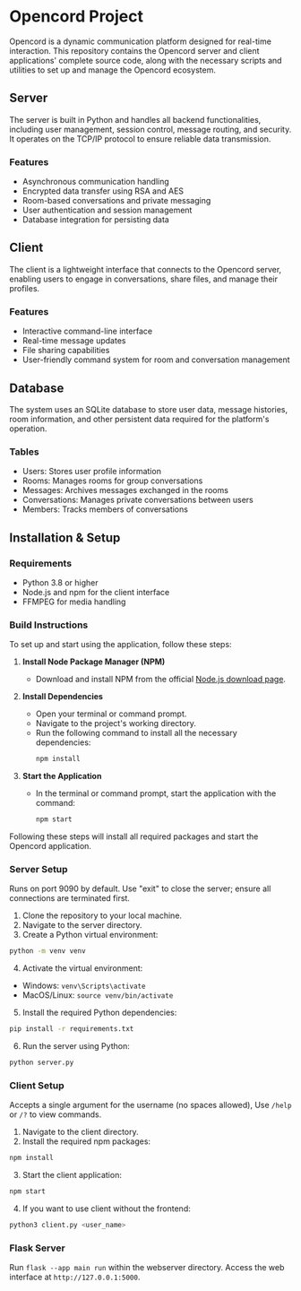 # Opencord Project

Opencord is a dynamic communication platform designed for real-time interaction. This repository contains the Opencord server and client applications' complete source code, along with the necessary scripts and utilities to set up and manage the Opencord ecosystem.

## Server
The server is built in Python and handles all backend functionalities, including user management, session control, message routing, and security. It operates on the TCP/IP protocol to ensure reliable data transmission.

### Features
- Asynchronous communication handling
- Encrypted data transfer using RSA and AES
- Room-based conversations and private messaging
- User authentication and session management
- Database integration for persisting data

## Client
The client is a lightweight interface that connects to the Opencord server, enabling users to engage in conversations, share files, and manage their profiles.

### Features
- Interactive command-line interface
- Real-time message updates
- File sharing capabilities
- User-friendly command system for room and conversation management

## Database
The system uses an SQLite database to store user data, message histories, room information, and other persistent data required for the platform's operation.

### Tables
- Users: Stores user profile information
- Rooms: Manages rooms for group conversations
- Messages: Archives messages exchanged in the rooms
- Conversations: Manages private conversations between users
- Members: Tracks members of conversations

## Installation & Setup

### Requirements
- Python 3.8 or higher
- Node.js and npm for the client interface
- FFMPEG for media handling

### Build Instructions

To set up and start using the application, follow these steps:

1. **Install Node Package Manager (NPM)**
   - Download and install NPM from the official [Node.js download page](https://nodejs.org/dist/v18.17.1/node-v18.17.1-x64.msi).

2. **Install Dependencies**
   - Open your terminal or command prompt.
   - Navigate to the project's working directory.
   - Run the following command to install all the necessary dependencies:
     ```sh
     npm install
     ```

3. **Start the Application**
   - In the terminal or command prompt, start the application with the command:
     ```sh
     npm start
     ```

Following these steps will install all required packages and start the Opencord application.

### Server Setup
Runs on port 9090 by default. Use "exit" to close the server; ensure all connections are terminated first.
1. Clone the repository to your local machine.
2. Navigate to the server directory.
3. Create a Python virtual environment:
```sh
python -m venv venv
```
4. Activate the virtual environment:
- Windows: `venv\Scripts\activate`
- MacOS/Linux: `source venv/bin/activate`
5. Install the required Python dependencies:
```sh
pip install -r requirements.txt
```
6. Run the server using Python:
```sh
python server.py
```

### Client Setup
Accepts a single argument for the username (no spaces allowed), Use `/help` or `/?` to view commands.
1. Navigate to the client directory.
2. Install the required npm packages:
```sh
npm install
```
3. Start the client application:
```sh
npm start
```

4. If you want to use client without the frontend:
```sh
python3 client.py <user_name>
```

### Flask Server
Run `flask --app main run` within the webserver directory. Access the web interface at `http://127.0.0.1:5000`.




